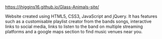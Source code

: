 https://jhiggins16.github.io/Glass-Animals-site/

Website created using HTML5, CSS3, JavaScript and jQuery. It has features such as a customisable playlist creator from the bands songs, interactive links to social media, links to listen to the band on multiple streaming platforms and a google maps section to find music venues near you.
